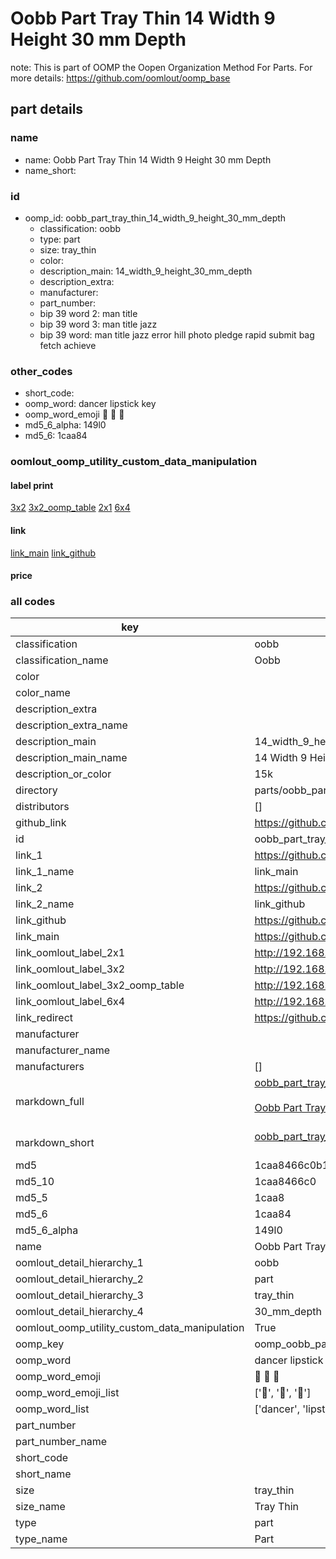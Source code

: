 # Oobb Part Tray Thin 14 Width 9 Height 30 mm Depth  

note: This is part of OOMP the Oopen Organization Method For Parts. For more details: https://github.com/oomlout/oomp_base

##  part details
  







### name
* name: Oobb Part Tray Thin 14 Width 9 Height 30 mm Depth
* name_short: 
### id
* oomp_id: oobb_part_tray_thin_14_width_9_height_30_mm_depth
  * classification: oobb
  * type: part
  * size: tray_thin
  * color: 
  * description_main: 14_width_9_height_30_mm_depth
  * description_extra: 
  * manufacturer: 
  * part_number: 
  * bip 39 word 2: man title
  * bip 39 word 3: man title jazz
  * bip 39 word: man title jazz error hill photo pledge rapid submit bag fetch achieve

### other_codes
* short_code: 
* oomp_word: dancer lipstick key
* oomp_word_emoji :dancer: :lipstick: :key:
* md5_6_alpha: 149l0
* md5_6: 1caa84






### oomlout_oomp_utility_custom_data_manipulation
#### label print
[3x2](http://192.168.1.245:1112/?label=oomp%20149l0)
[3x2_oomp_table](http://192.168.1.108:1112/?label=oomp%20149l0)
[2x1](http://192.168.1.242:1112/?label=oomp%20149l0)
[6x4](http://192.168.1.55:1112/?label=oomp%20149l0)    

#### link

[link_main](https://github.com/oomlout/oomlout_oomp_version_1_messy/tree/main/parts/oobb_part_tray_thin_14_width_9_height_30_mm_depth) [link_github](https://github.com/oomlout/oomlout_oomp_version_1_messy/tree/main/parts/oobb_part_tray_thin_14_width_9_height_30_mm_depth)                             

#### price







### all codes 
| key | value |  
| --- | --- |  
| classification | oobb |  
| classification_name | Oobb |  
| color |  |  
| color_name |  |  
| description_extra |  |  
| description_extra_name |  |  
| description_main | 14_width_9_height_30_mm_depth |  
| description_main_name | 14 Width 9 Height 30 mm Depth |  
| description_or_color | 15k |  
| directory | parts/oobb_part_tray_thin_14_width_9_height_30_mm_depth |  
| distributors | [] |  
| github_link | https://github.com/oomlout/oomlout_oomp_part_src/tree/main/parts/oobb_part_tray_thin_14_width_9_height_30_mm_depth |  
| id | oobb_part_tray_thin_14_width_9_height_30_mm_depth |  
| link_1 | https://github.com/oomlout/oomlout_oomp_version_1_messy/tree/main/parts/oobb_part_tray_thin_14_width_9_height_30_mm_depth |  
| link_1_name | link_main |  
| link_2 | https://github.com/oomlout/oomlout_oomp_version_1_messy/tree/main/parts/oobb_part_tray_thin_14_width_9_height_30_mm_depth |  
| link_2_name | link_github |  
| link_github | https://github.com/oomlout/oomlout_oomp_version_1_messy/tree/main/parts/oobb_part_tray_thin_14_width_9_height_30_mm_depth |  
| link_main | https://github.com/oomlout/oomlout_oomp_version_1_messy/tree/main/parts/oobb_part_tray_thin_14_width_9_height_30_mm_depth |  
| link_oomlout_label_2x1 | http://192.168.1.242:1112/?label=oomp%20149l0 |  
| link_oomlout_label_3x2 | http://192.168.1.245:1112/?label=oomp%20149l0 |  
| link_oomlout_label_3x2_oomp_table | http://192.168.1.108:1112/?label=oomp%20149l0 |  
| link_oomlout_label_6x4 | http://192.168.1.55:1112/?label=oomp%20149l0 |  
| link_redirect | https://github.com/oomlout/oomlout_oomp_version_1_messy/tree/main/parts/oobb_part_tray_thin_14_width_9_height_30_mm_depth |  
| manufacturer |  |  
| manufacturer_name |  |  
| manufacturers | [] |  
| markdown_full | [oobb_part_tray_thin_14_width_9_height_30_mm_depth](none)<br>[](none)<br>[Oobb Part Tray Thin 14 Width 9 Height 30 Mm Depth](none)<br><br> |  
| markdown_short | [oobb_part_tray_thin_14_width_9_height_30_mm_depth](none)<br><br> |  
| md5 | 1caa8466c0b1f4d28eb5d4cceef8bc36 |  
| md5_10 | 1caa8466c0 |  
| md5_5 | 1caa8 |  
| md5_6 | 1caa84 |  
| md5_6_alpha | 149l0 |  
| name | Oobb Part Tray Thin 14 Width 9 Height 30 mm Depth |  
| oomlout_detail_hierarchy_1 | oobb |  
| oomlout_detail_hierarchy_2 | part |  
| oomlout_detail_hierarchy_3 | tray_thin |  
| oomlout_detail_hierarchy_4 | 30_mm_depth |  
| oomlout_oomp_utility_custom_data_manipulation | True |  
| oomp_key | oomp_oobb_part_tray_thin_14_width_9_height_30_mm_depth |  
| oomp_word | dancer lipstick key |  
| oomp_word_emoji | :dancer: :lipstick: :key: |  
| oomp_word_emoji_list | [':dancer:', ':lipstick:', ':key:'] |  
| oomp_word_list | ['dancer', 'lipstick', 'key'] |  
| part_number |  |  
| part_number_name |  |  
| short_code |  |  
| short_name |  |  
| size | tray_thin |  
| size_name | Tray Thin |  
| type | part |  
| type_name | Part |  
